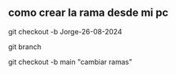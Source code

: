 ## como crear la rama desde mi pc

git checkout -b Jorge-26-08-2024


git branch

git checkout -b main "cambiar ramas"
